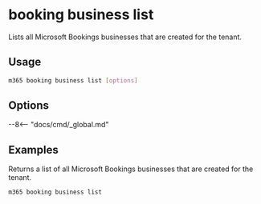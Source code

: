 # booking business list

Lists all Microsoft Bookings businesses that are created for the tenant.

## Usage

```sh
m365 booking business list [options]
```

## Options

--8<-- "docs/cmd/_global.md"

## Examples

Returns a list of all Microsoft Bookings businesses that are created for the tenant.

```sh
m365 booking business list
```
